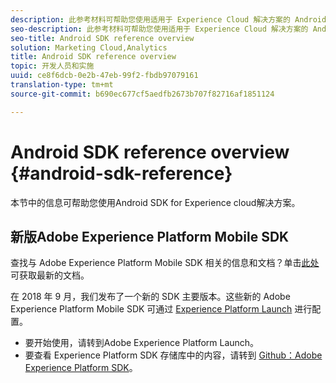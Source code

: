 ```yaml
---
description: 此参考材料可帮助您使用适用于 Experience Cloud 解决方案的 Android SDK。
seo-description: 此参考材料可帮助您使用适用于 Experience Cloud 解决方案的 Android SDK。
seo-title: Android SDK reference overview
solution: Marketing Cloud,Analytics
title: Android SDK reference overview
topic: 开发人员和实施
uuid: ce8f6dcb-0e2b-47eb-99f2-fbdb97079161
translation-type: tm+mt
source-git-commit: b690ec677cf5aedfb2673b707f82716af1851124

---
```



# Android SDK reference overview {#android-sdk-reference}

本节中的信息可帮助您使用Android SDK for Experience cloud解决方案。

## 新版Adobe Experience Platform Mobile SDK

查找与 Adobe Experience Platform Mobile SDK 相关的信息和文档？单击[此处](https://aep-sdks.gitbook.io/docs/)可获取最新的文档。

在 2018 年 9 月，我们发布了一个新的 SDK 主要版本。这些新的 Adobe Experience Platform Mobile SDK 可通过 [Experience Platform Launch](https://www.adobe.com/experience-platform/launch.html) 进行配置。

* 要开始使用，请转到Adobe Experience Platform Launch。
* 要查看 Experience Platform SDK 存储库中的内容，请转到 [Github：Adobe Experience Platform SDK](https://github.com/Adobe-Marketing-Cloud/acp-sdks)。
